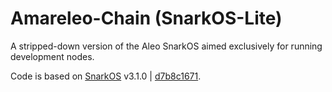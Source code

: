 # Amareleo-Chain (SnarkOS-Lite)

A stripped-down version of the Aleo SnarkOS aimed exclusively for running development nodes.

Code is based on [SnarkOS](https://github.com/AleoNet/snarkOS) v3.1.0 | [d7b8c1671](https://github.com/AleoNet/snarkOS/commit/d7b8c16712bbd230798d9f668f277c4a8609d804).
